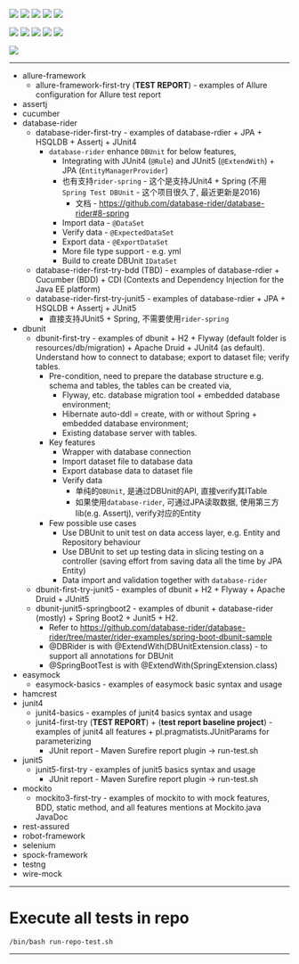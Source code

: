 ![](https://img.shields.io/badge/language-java-blue)
![](https://img.shields.io/badge/technology-junit5,%20junit4,%20mockito3,%20database-rider,%20dbunit,%20easymock3-blue)
![](https://img.shields.io/badge/development%20year-2020-orange)
![](https://img.shields.io/badge/contributor-shijian%20su-purple)
![](https://img.shields.io/badge/license-MIT-lightgrey)

![](https://img.shields.io/github/languages/top/shijiansu/)
![](https://img.shields.io/github/languages/count/shijiansu/)
![](https://img.shields.io/github/languages/code-size/shijiansu/)
![](https://img.shields.io/github/repo-size/shijiansu/)
![](https://img.shields.io/github/last-commit/shijiansu/?color=red)

![](https://github.com/shijiansu//workflows/ci%20build/badge.svg)

--------------------------------------------------------------------------------

- allure-framework
  - allure-framework-first-try (**TEST REPORT**) - examples of Allure configuration for Allure test report
- assertj
- cucumber
- database-rider
  - database-rider-first-try - examples of database-rdier + JPA + HSQLDB + Assertj + JUnit4
    - `database-rider` enhance `DBUnit` for below features,
      - Integrating with JUnit4 (`@Rule`) and JUnit5 (`@ExtendWith`) + JPA (`EntityManagerProvider`)
      - 也有支持`rider-spring` - 这个是支持JUnit4 + Spring (不用`Spring Test DBUnit` - 这个项目很久了, 最近更新是2016)
        - 文档 - <https://github.com/database-rider/database-rider#8-spring>
      - Import data - `@DataSet`
      - Verify data - `@ExpectedDataSet`
      - Export data - `@ExportDataSet`
      - More file type support - e.g. yml
      - Build to create DBUnit `IDataSet`
  - database-rider-first-try-bdd (TBD) - examples of database-rdier + Cucumber (BDD) + CDI (Contexts and Dependency Injection for the Java EE platform)
  - database-rider-first-try-junit5 - examples of database-rdier + JPA + HSQLDB + Assertj + JUnit5
    - 直接支持JUnit5 + Spring, 不需要使用`rider-spring`
- dbunit
  - dbunit-first-try - examples of dbunit + H2 + Flyway (default folder is resources/db/migration) + Apache Druid + JUnit4 (as default). Understand how to connect to database; export to dataset file; verify tables.
    - Pre-condition, need to prepare the database structure e.g. schema and tables, the tables can be created via,
      - Flyway, etc. database migration tool + embedded database environment;
      - Hibernate auto-ddl = create, with or without Spring + embedded database environment;
      - Existing database server with tables.
    - Key features
      - Wrapper with database connection
      - Import dataset file to database data
      - Export database data to dataset file
      - Verify data
        - 单纯的`DBUnit`, 是通过DBUnit的API, 直接verify其ITable
        - 如果使用`database-rider`, 可通过JPA读取数据, 使用第三方lib(e.g. Assertj), verify对应的Entity
    - Few possible use cases
      - Use DBUnit to unit test on data access layer, e.g. Entity and Repository behaviour
      - Use DBUnit to set up testing data in slicing testing on a controller (saving effort from saving data all the time by JPA Entity)
      - Data import and validation together with `database-rider`
  - dbunit-first-try-junit5 -  examples of dbunit + H2 + Flyway + Apache Druid + JUnit5
  - dbunit-junit5-springboot2 - examples of dbunit + database-rider (mostly) + Spring Boot2 + Junit5 + H2.
    - Refer to <https://github.com/database-rider/database-rider/tree/master/rider-examples/spring-boot-dbunit-sample>
    - @DBRider is with @ExtendWith(DBUnitExtension.class) - to support all annotations for DBUnit
    - @SpringBootTest is with @ExtendWith(SpringExtension.class)
- easymock
  - easymock-basics - examples of easymock basic syntax and usage
- hamcrest
- junit4
  - junit4-basics - examples of junit4 basics syntax and usage
  - junit4-first-try (**TEST REPORT**) + (**test report baseline project**) - examples of junit4 all features + pl.pragmatists.JUnitParams for parameterizing
    - JUnit report - Maven Surefire report plugin -> run-test.sh
- junit5
  - junit5-first-try - examples of junit5 basics syntax and usage
    - JUnit report - Maven Surefire report plugin -> run-test.sh
- mockito
  - mockito3-first-try - examples of mockito to with mock features, BDD, static method, and all features mentions at Mockito.java JavaDoc
- rest-assured
- robot-framework
- selenium
- spock-framework
- testng
- wire-mock

--------------------------------------------------------------------------------

# Execute all tests in repo

`/bin/bash run-repo-test.sh`

--------------------------------------------------------------------------------
